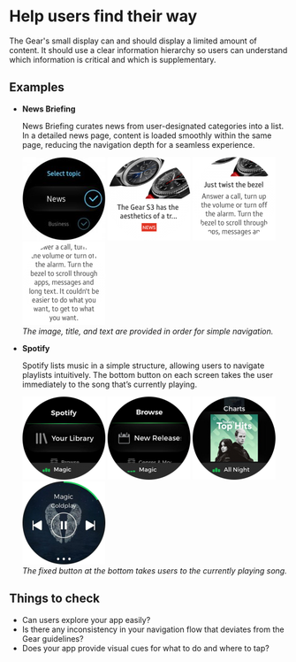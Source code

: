 # Help users find their way

The Gear's small display can and should display a limited amount of content. It should use a clear information hierarchy so users can understand which information is critical and which is supplementary.

## Examples

-   **News Briefing**

    News Briefing curates news from user-designated categories into a list. In a detailed news page, content is loaded smoothly within the same page, reducing the navigation depth for a seamless experience.

    ![](media/bestpractice_newsbriefing_1-150x150.png)  ![](media/bestpractice_newsbriefing_2-150x150.png) ![](media/bestpractice_newsbriefing_3-150x150.png) ![](media/bestpractice_newsbriefing_4-150x150.png)  
    *The image, title, and text are provided in order for simple navigation.*

-   **Spotify**

    Spotify lists music in a simple structure, allowing users to navigate playlists intuitively. The bottom button on each screen takes the user immediately to the song that’s currently playing.

    ![](media/bestpractice_spotify_1-150x150.png) ![](media/bestpractice_spotify_2-150x150.png) ![](media/bestpractice_spotify_3-150x150.png) ![](media/bestpractice_spotify_4-150x150.png)  
    *The fixed button at the bottom takes users to the currently playing song.*

## Things to check

-   Can users explore your app easily?
-   Is there any inconsistency in your navigation flow that deviates from the Gear guidelines?
-   Does your app provide visual cues for what to do and where to tap?
